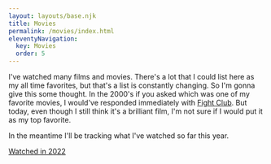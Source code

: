 ```yaml
---
layout: layouts/base.njk
title: Movies
permalink: /movies/index.html
eleventyNavigation:
  key: Movies
  order: 5
---
```


I've watched many films and movies. There's a lot that I could list here as my all time favorites, but that's a list is constantly changing. So I'm gonna give this some thought. In the 2000's if you asked which was one of my favorite movies, I would've responded immediately with [Fight Club](https://letterboxd.com/film/fight-club/). But today, even though I still think it's a brilliant film, I'm not sure if I would put it as my top favorite. 

In the meantime I'll be tracking what I've watched so far this year. 

[Watched in 2022](https://letterboxd.com/jaycruz/list/watched-in-2022/)

